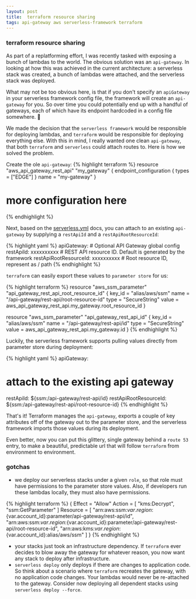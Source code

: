 ```yaml
---
layout: post
title:  terraform resource sharing
tags: api-gateway aws serverless-framework terraform
---
```

### terraform resource sharing
As part of a replatforming effort, I was recently tasked with exposing a bunch of lambdas to the world. The obvious solution was an `api-gateway`. In looking at how this was achieved in the current architecture: a serverless stack was created, a bunch of lambdas were attached, and the serverless stack was deployed.

What may not be too obvious here, is that if you don't specify an `apiGateway` in your serverless framework config file, the framework will create an `api-gateway` for you. So over time you could potentially end up with a handful of gateways, each of which have its endpoint hardcoded in a config file somewhere. 🤢

We made the decision that the `serverless framework` would be responsible for deploying lambdas, and `terraform` would be responsible for deploying everything else. With this in mind, I really wanted one clean `api-gateway`, that both `terraform` and `serverless` could attach routes to. Here is how we solved the problem.

Create the ole `api-gateway`:
{% highlight terraform %}
resource "aws_api_gateway_rest_api" "my_gateway" {
  endpoint_configuration {
    types = ["EDGE"]
  }
  name = "my-gateway"
}

# more configuration here
{% endhighlight %}

Next, based on the [serverless.yml](https://www.serverless.com/framework/docs/providers/aws/guide/serverless.yml#serverlessyml-reference) docs, you can attach to an existing `api-gateway` by supplying a `restApiId` and a `restApiRootResourceId`:

{% highlight yaml %}
apiGateway: # Optional API Gateway global config
  restApiId: xxxxxxxxxx # REST API resource ID. Default is generated by the framework
  restApiRootResourceId: xxxxxxxxxx # Root resource ID, represent as / path
{% endhighlight %}

`terraform` can easily export these values to `parameter store` for us:

{% highlight terraform %}
resource "aws_ssm_parameter" "api_gateway_rest_api_root_resource_id" {
  key_id = "alias/aws/ssm"
  name   = "/api-gateway/rest-api/root-resource-id"
  type   = "SecureString"
  value  = aws_api_gateway_rest_api.my_gateway.root_resource_id
}

resource "aws_ssm_parameter" "api_gateway_rest_api_id" {
  key_id = "alias/aws/ssm"
  name   = "/api-gateway/rest-api/id"
  type   = "SecureString"
  value  = aws_api_gateway_rest_api.my_gateway.id
}
{% endhighlight %}

Luckily, the serverless framework supports pulling values directly from parameter store during deployment:

{% highlight yaml %}
apiGateway:
  # attach to the existing api gateway
  restApiId: ${ssm:/api-gateway/rest-api/id}
  restApiRootResourceId: ${ssm:/api-gateway/rest-api/root-resource-id}
{% endhighlight %}

That's it! Terraform manages the `api-gateway`, exports a couple of key attributes off of the gateway out to the parameter store, and the serverless framework imports those values during its deployment.

Even better, now you can put this glittery, single gateway behind a `route 53` entry, to make a beautiful, predictable url that will follow `terraform` from environment to environment.

### gotchas
- we deploy our serverless stacks under a given `role`, so that role must have permissions to the parameter store values. Also, if developers run these lambdas locally, they must also have permissions.

{% highlight terraform %}
{
  Effect = "Allow"
  Action = [
    "kms:Decrypt",
    "ssm:GetParameter"
  ]
  Resource = [
    "arn:aws:ssm:${var.region}:${var.account_id}:parameter/api-gateway/rest-api/id",
    "arn:aws:ssm:${var.region}:${var.account_id}:parameter/api-gateway/rest-api/root-resource-id",
    "arn:aws:kms:${var.region}:${var.account_id}:alias/aws/ssm"
  ]
}
{% endhighlight %}

- your stacks just took an infrastructure dependency. If `terraform` ever decides to blow away the gateway for whatever reason, you now want any stack to deploy after infrastructure.
- `serverless deploy` only deploys if there are changes to application code. So think about a scenario where `terraform` recreates the gateway, with no application code changes. Your lambdas would never be re-attached to the gateway. Consider now deploying all dependent stacks using `serverless deploy --force`.
